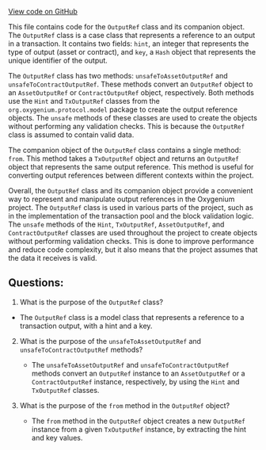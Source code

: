 [View code on GitHub](https://github.com/oxygenium/oxygenium/api/src/main/scala/org/oxygenium/api/model/OutputRef.scala)

This file contains code for the `OutputRef` class and its companion object. The `OutputRef` class is a case class that represents a reference to an output in a transaction. It contains two fields: `hint`, an integer that represents the type of output (asset or contract), and `key`, a `Hash` object that represents the unique identifier of the output.

The `OutputRef` class has two methods: `unsafeToAssetOutputRef` and `unsafeToContractOutputRef`. These methods convert an `OutputRef` object to an `AssetOutputRef` or `ContractOutputRef` object, respectively. Both methods use the `Hint` and `TxOutputRef` classes from the `org.oxygenium.protocol.model` package to create the output reference objects. The `unsafe` methods of these classes are used to create the objects without performing any validation checks. This is because the `OutputRef` class is assumed to contain valid data.

The companion object of the `OutputRef` class contains a single method: `from`. This method takes a `TxOutputRef` object and returns an `OutputRef` object that represents the same output reference. This method is useful for converting output references between different contexts within the project.

Overall, the `OutputRef` class and its companion object provide a convenient way to represent and manipulate output references in the Oxygenium project. The `OutputRef` class is used in various parts of the project, such as in the implementation of the transaction pool and the block validation logic. The `unsafe` methods of the `Hint`, `TxOutputRef`, `AssetOutputRef`, and `ContractOutputRef` classes are used throughout the project to create objects without performing validation checks. This is done to improve performance and reduce code complexity, but it also means that the project assumes that the data it receives is valid.
## Questions: 
 1. What is the purpose of the `OutputRef` class?
   - The `OutputRef` class is a model class that represents a reference to a transaction output, with a hint and a key.

2. What is the purpose of the `unsafeToAssetOutputRef` and `unsafeToContractOutputRef` methods?
   - The `unsafeToAssetOutputRef` and `unsafeToContractOutputRef` methods convert an `OutputRef` instance to an `AssetOutputRef` or a `ContractOutputRef` instance, respectively, by using the `Hint` and `TxOutputRef` classes.

3. What is the purpose of the `from` method in the `OutputRef` object?
   - The `from` method in the `OutputRef` object creates a new `OutputRef` instance from a given `TxOutputRef` instance, by extracting the hint and key values.